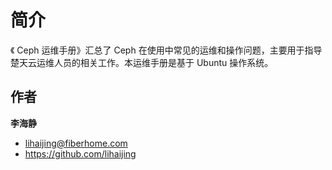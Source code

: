 # 简介
《 Ceph 运维手册》汇总了 Ceph 在使用中常见的运维和操作问题，主要用于指导楚天云运维人员的相关工作。本运维手册是基于 Ubuntu 操作系统。


## 作者
**李海静**
* lihaijing@fiberhome.com
* https://github.com/lihaijing



